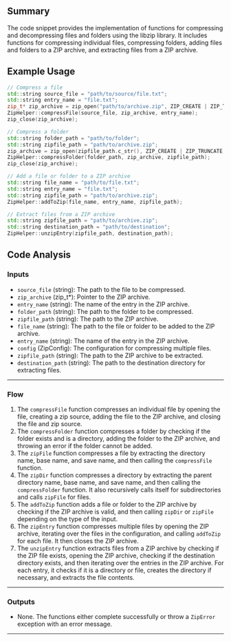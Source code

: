 ## Summary
The code snippet provides the implementation of functions for compressing and decompressing files and folders using the libzip library. It includes functions for compressing individual files, compressing folders, adding files and folders to a ZIP archive, and extracting files from a ZIP archive.

## Example Usage
```cpp
// Compress a file
std::string source_file = "path/to/source/file.txt";
std::string entry_name = "file.txt";
zip_t* zip_archive = zip_open("path/to/archive.zip", ZIP_CREATE | ZIP_TRUNCATE, nullptr);
ZipHelper::compressFile(source_file, zip_archive, entry_name);
zip_close(zip_archive);

// Compress a folder
std::string folder_path = "path/to/folder";
std::string zipfile_path = "path/to/archive.zip";
zip_archive = zip_open(zipfile_path.c_str(), ZIP_CREATE | ZIP_TRUNCATE, nullptr);
ZipHelper::compressFolder(folder_path, zip_archive, zipfile_path);
zip_close(zip_archive);

// Add a file or folder to a ZIP archive
std::string file_name = "path/to/file.txt";
std::string entry_name = "file.txt";
std::string zipfile_path = "path/to/archive.zip";
ZipHelper::addToZip(file_name, entry_name, zipfile_path);

// Extract files from a ZIP archive
std::string zipfile_path = "path/to/archive.zip";
std::string destination_path = "path/to/destination";
ZipHelper::unzipEntry(zipfile_path, destination_path);
```

## Code Analysis
### Inputs
- `source_file` (string): The path to the file to be compressed.
- `zip_archive` (zip_t*): Pointer to the ZIP archive.
- `entry_name` (string): The name of the entry in the ZIP archive.
- `folder_path` (string): The path to the folder to be compressed.
- `zipfile_path` (string): The path to the ZIP archive.
- `file_name` (string): The path to the file or folder to be added to the ZIP archive.
- `entry_name` (string): The name of the entry in the ZIP archive.
- `config` (ZipConfig): The configuration for compressing multiple files.
- `zipfile_path` (string): The path to the ZIP archive to be extracted.
- `destination_path` (string): The path to the destination directory for extracting files.
___
### Flow
1. The `compressFile` function compresses an individual file by opening the file, creating a zip source, adding the file to the ZIP archive, and closing the file and zip source.
2. The `compressFolder` function compresses a folder by checking if the folder exists and is a directory, adding the folder to the ZIP archive, and throwing an error if the folder cannot be added.
3. The `zipFile` function compresses a file by extracting the directory name, base name, and save name, and then calling the `compressFile` function.
4. The `zipDir` function compresses a directory by extracting the parent directory name, base name, and save name, and then calling the `compressFolder` function. It also recursively calls itself for subdirectories and calls `zipFile` for files.
5. The `addToZip` function adds a file or folder to the ZIP archive by checking if the ZIP archive is valid, and then calling `zipDir` or `zipFile` depending on the type of the input.
6. The `zipEntry` function compresses multiple files by opening the ZIP archive, iterating over the files in the configuration, and calling `addToZip` for each file. It then closes the ZIP archive.
7. The `unzipEntry` function extracts files from a ZIP archive by checking if the ZIP file exists, opening the ZIP archive, checking if the destination directory exists, and then iterating over the entries in the ZIP archive. For each entry, it checks if it is a directory or file, creates the directory if necessary, and extracts the file contents.
___
### Outputs
- None. The functions either complete successfully or throw a `ZipError` exception with an error message.
___

